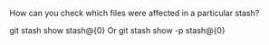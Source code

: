 How can you check which files were affected in a particular stash?

git stash show stash@{0}
Or
git stash show -p stash@{0}
